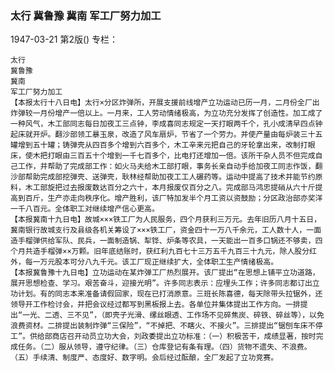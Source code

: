 ### 太行  冀鲁豫  冀南  军工厂努力加工

1947-03-21
第2版()
专栏：

    太行 
    冀鲁豫
    冀南
    军工厂努力加工
    【本报太行十八日电】太行×分区炸弹所，开展支援前线增产立功运动已历一月，二月份全厂出炸弹较一月份增产一倍以上。一月来，工人劳动情绪极高，为立功充分发挥了创造性。加工成了一种风气，木工部同志每日加夜工三点钟，李成喜同志规定一天打眼两千个，孔小成清早四点钟起床就开炉。翻沙部领工暴玉泉，改造了风车扇炉，节省了一个劳力。并使产量由每炉装三十五罐增到五十罐；铸弹壳从四百多个增到六百多个，木工辛来元把自己的牙轮拿出来，改制打眼床，使木把打眼由三百五十个增到一千七百多个，比电打还增加一倍。该所干杂人员不但完成自己工作，并帮助了完成部工作：如火马夫给木工部打眼，事务长亲自动手给加夜工同志作饭，翻沙部帮助完成部挖弹壳、送弹壳，耿林经帮助加夜工工人碾药等。运动中提高了技术并能节约原料，木工部旋把过去报废数达百分之六十，本月报废仅百分之八。完成部马鸿忠提硝从六十斤提高到百斤，生产亦走向秩序化。增产胜利，该厂特加发半个月工资以资鼓励；分区政治部亦奖洋一千八百元。全体职工对继续增产信心更高。
    【本报冀南十九日电】故城×××铁工厂为人民服务，四个月获利三万元。去年旧历八月十五日，冀南银行故城支行及县级各机关筹设了×××铁工厂，资金四十一万八千余元，工人数十人，一面造手榴弹供给军队、民兵，一面制造锅、犁铧、炉条等农具，一天能出一百多口锅还不够卖，四个月共造手榴弹××万颗。旧年底结账时，获红利九百七十三万五千九百三十九元，除人股分红外，每一万元股本可分八九千元。该工厂现正继续扩大，全体职工生产情绪极高。
    【本报冀鲁豫十九日电】立功运动在某炸弹工厂热烈展开。该厂提出“在思想上铺平立功道路，展开思想检查、学习。艰苦奋斗，迎接光明”。许多同志表示：应埋头工作；许多同志都订出立功计划。有的同志本来准备请假回家，现在已打消原意。三班长陈喜德，每天除带头拉锯外，还领导开工作检讨会，并把会议经过都写到黑板报上去。各单位并集体提出工作方向。一排提出“一光、二透、三不见”，（即壳子光滑、缧丝眼透、工作场不见碎焦炭、碎铁、碎丝等），以免浪费资材。二排提出装制炸弹“三保险”，“不掉把、不瞎火、不接火”。三排提出“锯刨车床不停工”。供给部商店召开动员立功大会，刘政委提出立功标准：（一）积极苦干，成绩显著，按时完成任务。（二）服从领导，遵守纪律。（三）仓库登记有条有理。（四）货物不遗失、不浪费。（五）手续清、制度严、态度好、数字明。会后经过酝酿，全厂发起了立功竞赛。
